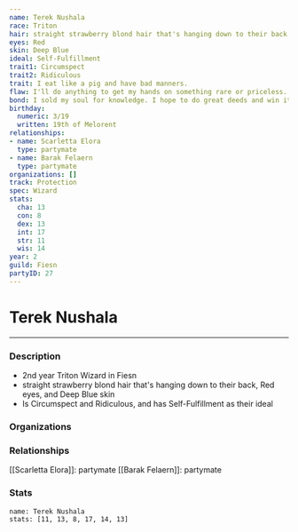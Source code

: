 ```yaml
---
name: Terek Nushala
race: Triton
hair: straight strawberry blond hair that's hanging down to their back
eyes: Red
skin: Deep Blue
ideal: Self-Fulfillment
trait1: Circumspect
trait2: Ridiculous
trait: I eat like a pig and have bad manners.
flaw: I'll do anything to get my hands on something rare or priceless.
bond: I sold my soul for knowledge. I hope to do great deeds and win it back.
birthday:
  numeric: 3/19
  written: 19th of Melorent
relationships:
- name: Scarletta Elora
  type: partymate
- name: Barak Felaern
  type: partymate
organizations: []
track: Protection
spec: Wizard
stats:
  cha: 13
  con: 8
  dex: 13
  int: 17
  str: 11
  wis: 14
year: 2
guild: Fiesn
partyID: 27
---
```

# Terek Nushala
---
### Description
- 2nd year Triton Wizard in Fiesn
- straight strawberry blond hair that's hanging down to their back, Red eyes, and Deep Blue skin
- Is Circumspect and Ridiculous, and has Self-Fulfillment as their ideal

### Organizations
### Relationships
[[Scarletta Elora]]: partymate
[[Barak Felaern]]: partymate
### Stats
```statblock
name: Terek Nushala
stats: [11, 13, 8, 17, 14, 13]
```